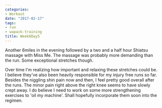 ```yaml
---
categories:
- Workout
date: "2017-02-17"
tags:
- run
- wapack-training
title: Week6Day5
---
```


Another 6miles in the evening followed by a two and a half hour Shiatsu massage with Miss Me. The massage was probably more demanding than the run. Some exceptional stretches though.

Over time I'm realizing how important and relaxing these stretches could be. I believe they've also been heavily responsible for my injury free runs so far. Besides the niggling shin pain now and then, I feel pretty good overall after the runs. The minor pain right above the right knee seems to have slowly crept away. I do believe I need to work on some more strengthening exercises to 'oil my machine'. Shall hopefully incorporate them soon into the regimen.
